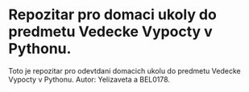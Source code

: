 # Repozitar pro domaci ukoly do predmetu Vedecke Vypocty v Pythonu. 

Toto je repozitar pro odevtdani domacich ukolu do predmetu Vedecke Vypocty v Pythonu. Autor: Yelizaveta a BEL0178.

